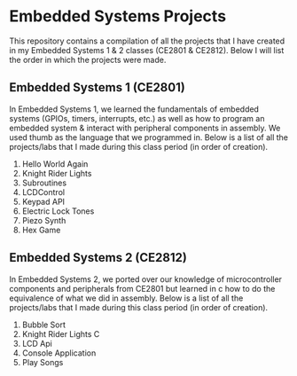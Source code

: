 # Embedded Systems Projects
This repository contains a compilation of all the projects that I have created in my Embedded Systems 1 & 2 classes (CE2801 & CE2812). Below I will list the order in which the projects were made.

## Embedded Systems 1 (CE2801)
In Embedded Systems 1, we learned the fundamentals of embedded systems (GPIOs, timers, interrupts, etc.) as well as how to program an embedded system & interact with peripheral components in assembly. We used thumb as the language that we programmed in. Below is a list of all the projects/labs that I made during this class period (in order of creation).
1. Hello World Again
2. Knight Rider Lights
3. Subroutines
4. LCDControl
5. Keypad API
6. Electric Lock Tones
7. Piezo Synth
8. Hex Game

## Embedded Systems 2 (CE2812)
In Embedded Systems 2, we ported over our knowledge of microcontroller components and peripherals from CE2801 but learned in c how to do the equivalence of what we did in assembly. Below is a list of all the projects/labs that I made during this class period (in order of creation).
1. Bubble Sort
2. Knight Rider Lights C
3. LCD Api
4. Console Application
5. Play Songs